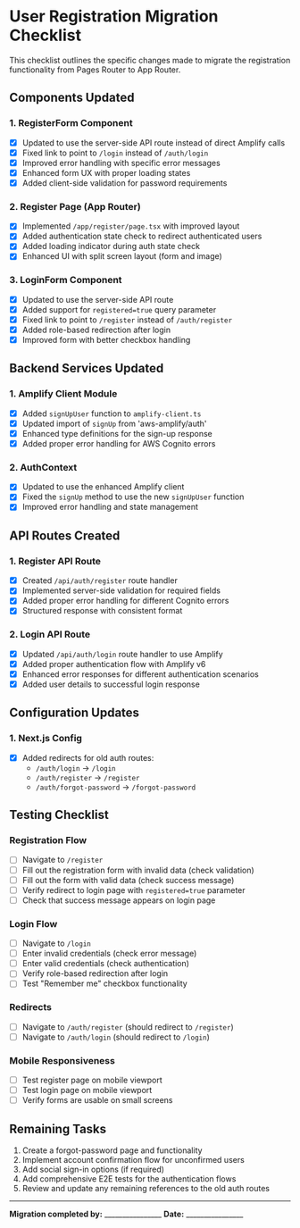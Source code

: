 # User Registration Migration Checklist

This checklist outlines the specific changes made to migrate the registration functionality from Pages Router to App Router.

## Components Updated

### 1. RegisterForm Component
- [x] Updated to use the server-side API route instead of direct Amplify calls
- [x] Fixed link to point to `/login` instead of `/auth/login`
- [x] Improved error handling with specific error messages
- [x] Enhanced form UX with proper loading states
- [x] Added client-side validation for password requirements

### 2. Register Page (App Router)
- [x] Implemented `/app/register/page.tsx` with improved layout
- [x] Added authentication state check to redirect authenticated users
- [x] Added loading indicator during auth state check
- [x] Enhanced UI with split screen layout (form and image)

### 3. LoginForm Component
- [x] Updated to use the server-side API route
- [x] Added support for `registered=true` query parameter
- [x] Fixed link to point to `/register` instead of `/auth/register`
- [x] Added role-based redirection after login
- [x] Improved form with better checkbox handling

## Backend Services Updated

### 1. Amplify Client Module
- [x] Added `signUpUser` function to `amplify-client.ts`
- [x] Updated import of `signUp` from 'aws-amplify/auth'
- [x] Enhanced type definitions for the sign-up response
- [x] Added proper error handling for AWS Cognito errors

### 2. AuthContext
- [x] Updated to use the enhanced Amplify client
- [x] Fixed the `signUp` method to use the new `signUpUser` function
- [x] Improved error handling and state management

## API Routes Created

### 1. Register API Route
- [x] Created `/api/auth/register` route handler
- [x] Implemented server-side validation for required fields
- [x] Added proper error handling for different Cognito errors
- [x] Structured response with consistent format

### 2. Login API Route
- [x] Updated `/api/auth/login` route handler to use Amplify
- [x] Added proper authentication flow with Amplify v6
- [x] Enhanced error responses for different authentication scenarios
- [x] Added user details to successful login response

## Configuration Updates

### 1. Next.js Config
- [x] Added redirects for old auth routes:
  - `/auth/login` → `/login`
  - `/auth/register` → `/register`
  - `/auth/forgot-password` → `/forgot-password`

## Testing Checklist

### Registration Flow
- [ ] Navigate to `/register`
- [ ] Fill out the registration form with invalid data (check validation)
- [ ] Fill out the form with valid data (check success message)
- [ ] Verify redirect to login page with `registered=true` parameter
- [ ] Check that success message appears on login page

### Login Flow
- [ ] Navigate to `/login`
- [ ] Enter invalid credentials (check error message)
- [ ] Enter valid credentials (check authentication)
- [ ] Verify role-based redirection after login
- [ ] Test "Remember me" checkbox functionality

### Redirects
- [ ] Navigate to `/auth/register` (should redirect to `/register`)
- [ ] Navigate to `/auth/login` (should redirect to `/login`)

### Mobile Responsiveness
- [ ] Test register page on mobile viewport
- [ ] Test login page on mobile viewport
- [ ] Verify forms are usable on small screens

## Remaining Tasks

1. Create a forgot-password page and functionality
2. Implement account confirmation flow for unconfirmed users
3. Add social sign-in options (if required)
4. Add comprehensive E2E tests for the authentication flows
5. Review and update any remaining references to the old auth routes

---

**Migration completed by:** ________________
**Date:** ________________